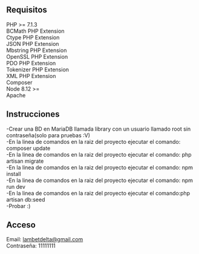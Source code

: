 ## Requisitos
PHP >= 7.1.3<br>
BCMath PHP Extension<br>
Ctype PHP Extension<br>
JSON PHP Extension<br>
Mbstring PHP Extension<br>
OpenSSL PHP Extension<br>
PDO PHP Extension<br>
Tokenizer PHP Extension<br>
XML PHP Extension<br>
Composer<br>
Node 8.12 >=<br>
Apache<br>
## Instrucciones
-Crear una BD en MariaDB llamada library con un usuario llamado root sin contraseña(solo para pruebas :V)<br>
-En la linea de comandos en la raiz del proyecto ejecutar el comando: composer update<br>
-En la linea de comandos en la raiz del proyecto ejecutar el comando: php artisan migrate<br>
-En la linea de comandos en la raiz del proyecto ejecutar el comando: npm install<br>
-En la linea de comandos en la raiz del proyecto ejecutar el comando: npm run dev<br>
-En la linea de comandos en la raiz del proyecto ejecutar el comando:php artisan db:seed<br>
-Probar :)
## Acceso
Email: lambetdelta@gmail.com<br>
Contraseña: 11111111<br>
